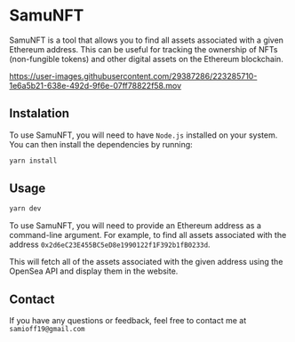 # SamuNFT

SamuNFT is a tool that allows you to find all assets associated with a given Ethereum address. This can be useful for tracking the ownership of NFTs (non-fungible tokens) and other digital assets on the Ethereum blockchain.



https://user-images.githubusercontent.com/29387286/223285710-1e6a5b21-638e-492d-9f6e-07ff78822f58.mov



## Instalation

To use SamuNFT, you will need to have `Node.js` installed on your system. You can then install the dependencies by running:

```javascript
yarn install
```

## Usage

```javascript
yarn dev
```

To use SamuNFT, you will need to provide an Ethereum address as a command-line argument. For example, to find all assets associated with the address `0x2d6eC23E455BC5eD8e1990122f1F392b1fB0233d`.

This will fetch all of the assets associated with the given address using the OpenSea API and display them in the website.

## Contact

If you have any questions or feedback, feel free to contact me at `samioff19@gmail.com`
